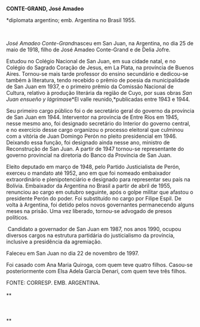 **CONTE-GRAND, José Amadeo**

\*diplomata argentino; emb. Argentina no Brasil 1955.

 

*José Amadeo Conte-Grand*nasceu em San Juan, na Argentina, no dia 25 de
maio de 1918, filho de José Amadeo Conte-Grand e de Delia Jofre.

Estudou no Colégio Nacional de San Juan, em sua cidade natal, e no
Colégio do Sagrado Coração de Jesus, em La Plata, na província de Buenos
Aires. Tornou-se mais tarde professor do ensino secundário e dedicou-se
também à literatura, tendo recebido o prêmio de poesia da municipalidade
de San Juan em 1937, e o primeiro prêmio da Comissão Nacional de
Cultura, relativo à produção literária da região de Cuyo, por suas obras
*San Juan ensueño y* *lágrimas*e*El valle reunido,*publicadas entre 1943
e 1944.

Seu primeiro cargo público foi o de secretário geral do governo da
província de San Juan em 1944. Interventor na província de Entre Ríos em
1945, nesse mesmo ano, foi designado secretário do Interior do governo
central, e no exercício desse cargo organizou o processo eleitoral que
culminou com a vitória de Juan Domingo Perón no pleito presidencial em
1946. Deixando essa função, foi designado ainda nesse ano, ministro de
Reconstrução de San Juan. A partir de 1947 tornou-se representante do
governo provincial na diretoria do Banco da Província de San Juan.

Eleito deputado em março de 1948, pelo Partido Justicialista de Perón,
exerceu o mandato até 1952, ano em que foi nomeado embaixador
extraordinário e plenipotenciário e designado para representar seu país
na Bolívia. Embaixador da Argentina no Brasil a partir de abril de 1955,
renunciou ao cargo em outubro seguinte, após o golpe militar que afastou
o presidente Perón do poder. Foi substituído no cargo por Filipe Espil.
De volta à Argentina, foi detido pelos novos governantes permanecendo
alguns meses na prisão. Uma vez liberado, tornou-se advogado de presos
políticos.

 Candidato a governador de San Juan em 1987, nos anos 1990, ocupou
diversos cargos na estrutura partidária do justicialismo da província,
inclusive a presidência da agremiação.

Faleceu em San Juan no dia 22 de novembro de 1997.

Foi casado com Ana Maria Quiroga, com quem teve quatro filhos. Casou-se
posteriormente com Elsa Adela García Denari, com quem teve três filhos.

FONTE: CORRESP. EMB. ARGENTINA.\
 \
 **\
 \
 \
 \
**
